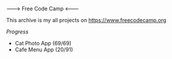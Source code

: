 ---> Free Code Camp <---

This archive is my all projects on https://www.freecodecamp.org

*Progress*

- Cat Photo App (69/69)
- Cafe Menu App (20/91)